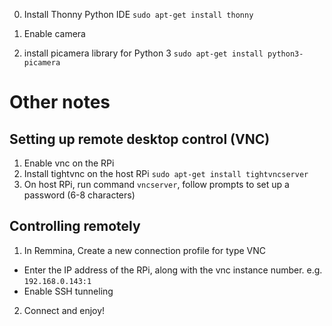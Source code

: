 0. Install Thonny Python IDE ```sudo apt-get install thonny```

1. Enable camera

2. install picamera library for Python 3 ```sudo apt-get install python3-picamera```

# Other notes

## Setting up remote desktop control (VNC)
1. Enable vnc on the RPi
2. Install tightvnc on the host RPi ```sudo apt-get install tightvncserver``` 
3. On host RPi, run command ```vncserver```, follow prompts to set up a password (6-8 characters)

## Controlling remotely
1. In Remmina, Create a new connection profile for type VNC
  - Enter the IP address of the RPi, along with the vnc instance number. e.g. ```192.168.0.143:1```
  - Enable SSH tunneling
2. Connect and enjoy!
